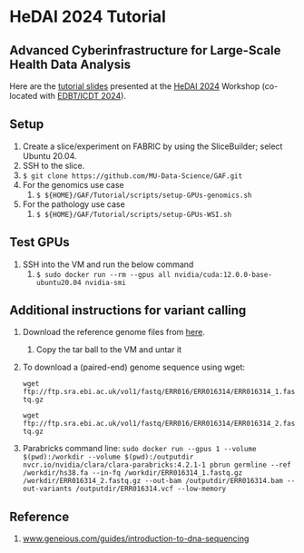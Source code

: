 # HeDAI 2024 Tutorial
## Advanced Cyberinfrastructure for Large-Scale Health Data Analysis

Here are the [tutorial slides](https://drive.google.com/file/d/1wiAZHboUWxXR7gBSBpsG1Zw9q48yjXDN/view?usp=sharing) presented at the [HeDAI 2024](https://sites.google.com/view/hedai2024) Workshop (co-located with [EDBT/ICDT 2024](https://dastlab.github.io/edbticdt2024/)).

## Setup
1. Create a slice/experiment on FABRIC by using the SliceBuilder; select Ubuntu 20.04.
2. SSH to the slice.
3. `$ git clone https://github.com/MU-Data-Science/GAF.git`
4. For the genomics use case
   1. `$ ${HOME}/GAF/Tutorial/scripts/setup-GPUs-genomics.sh` 
5. For the pathology use case
   1. `$ ${HOME}/GAF/Tutorial/scripts/setup-GPUs-WSI.sh`

## Test GPUs
1. SSH into the VM and run the below command
   1. `$ sudo docker run --rm --gpus all nvidia/cuda:12.0.0-base-ubuntu20.04 nvidia-smi`
   
## Additional instructions for variant calling
1. Download the reference genome files from [here](https://mailmissouri-my.sharepoint.com/:u:/g/personal/raopr_umsystem_edu/EcAAl7ea7kJGiVzbMuI5XicBOq2jEXeLN38rL8NSqii5HQ?e=8njtmq).
   1. Copy the tar ball to the VM and untar it
          
3. To download a (paired-end) genome sequence using wget:

   `wget ftp://ftp.sra.ebi.ac.uk/vol1/fastq/ERR016/ERR016314/ERR016314_1.fastq.gz`

   `wget ftp://ftp.sra.ebi.ac.uk/vol1/fastq/ERR016/ERR016314/ERR016314_2.fastq.gz`
4. Parabricks command line:
   `sudo docker run --gpus 1 --volume $(pwd):/workdir --volume $(pwd):/outputdir nvcr.io/nvidia/clara/clara-parabricks:4.2.1-1 pbrun germline --ref /workdir/hs38.fa --in-fq /workdir/ERR016314_1.fastq.gz /workdir/ERR016314_2.fastq.gz --out-bam /outputdir/ERR016314.bam --out-variants /outputdir/ERR016314.vcf --low-memory`

## Reference

1. www.geneious.com/guides/introduction-to-dna-sequencing

